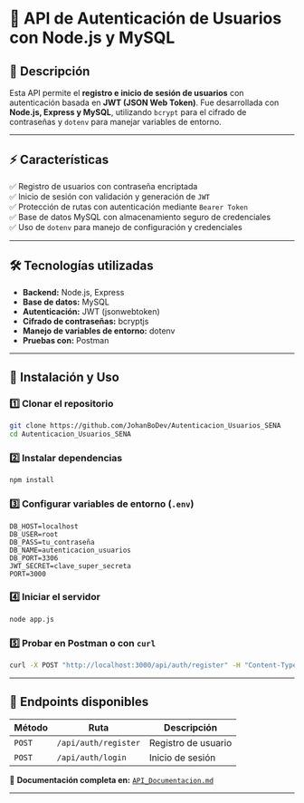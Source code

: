 # 🔐 API de Autenticación de Usuarios con Node.js y MySQL

## 📍 Descripción
Esta API permite el **registro e inicio de sesión de usuarios** con autenticación basada en **JWT (JSON Web Token)**. Fue desarrollada con **Node.js, Express y MySQL**, utilizando `bcrypt` para el cifrado de contraseñas y `dotenv` para manejar variables de entorno.

---

## ⚡ Características
✅ Registro de usuarios con contraseña encriptada  
✅ Inicio de sesión con validación y generación de `JWT`  
✅ Protección de rutas con autenticación mediante `Bearer Token`  
✅ Base de datos MySQL con almacenamiento seguro de credenciales  
✅ Uso de `dotenv` para manejo de configuración y credenciales  

---

## 🛠 Tecnologías utilizadas
- **Backend:** Node.js, Express  
- **Base de datos:** MySQL  
- **Autenticación:** JWT (jsonwebtoken)  
- **Cifrado de contraseñas:** bcryptjs  
- **Manejo de variables de entorno:** dotenv  
- **Pruebas con:** Postman  

---

## 📌 Instalación y Uso
### 1️⃣ Clonar el repositorio
```bash
git clone https://github.com/JohanBoDev/Autenticacion_Usuarios_SENA
cd Autenticacion_Usuarios_SENA
```
### 2️⃣ Instalar dependencias
```bash
npm install
```
### 3️⃣ Configurar variables de entorno (`.env`)
```env
DB_HOST=localhost
DB_USER=root
DB_PASS=tu_contraseña
DB_NAME=autenticacion_usuarios
DB_PORT=3306
JWT_SECRET=clave_super_secreta
PORT=3000
```
### 4️⃣ Iniciar el servidor
```bash
node app.js
```
### 5️⃣ Probar en Postman o con `curl`
```bash
curl -X POST "http://localhost:3000/api/auth/register" -H "Content-Type: application/json" -d "{\"name\":\"Johan Bohorquez\",\"email\":\"johan@example.com\",\"password\":\"123456\"}"
```

---

## 🚀 Endpoints disponibles
| Método | Ruta | Descripción |
|--------|------|------------|
| `POST` | `/api/auth/register` | Registro de usuario |
| `POST` | `/api/auth/login` | Inicio de sesión |


📄 **Documentación completa en:** [`API_Documentacion.md`](./API_Documentacion.md)

---
